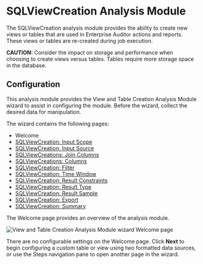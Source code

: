 # SQLViewCreation Analysis Module

The SQLViewCreation analysis module provides the ability to create new views or tables that are used
in Enterprise Auditor actions and reports. These views or tables are re-created during job
execution.

**CAUTION:** Consider the impact on storage and performance when choosing to create views versus
tables. Tables require more storage space in the database.

## Configuration

This analysis module provides the View and Table Creation Analysis Module wizard to assist in
configuring the module. Before the wizard, collect the desired data for manipulation.

The wizard contains the following pages:

- Welcome
- [SQLViewCreation: Input Scope](/docs/accessanalyzer/11.6/accessanalyzer/admin/analysis/sqlviewcreation/inputscope.md)
- [SQLViewCreation: Input Source](/docs/accessanalyzer/11.6/accessanalyzer/admin/analysis/sqlviewcreation/input.md)
- [SQLViewCreations: Join Columns](/docs/accessanalyzer/11.6/accessanalyzer/admin/analysis/sqlviewcreation/joincolumns.md)
- [SQLViewCreations: Columns](/docs/accessanalyzer/11.6/accessanalyzer/admin/analysis/sqlviewcreation/columns.md)
- [SQLViewCreation: Filter](/docs/accessanalyzer/11.6/accessanalyzer/admin/analysis/sqlviewcreation/filter.md)
- [SQLViewCreation: Time Window](/docs/accessanalyzer/11.6/accessanalyzer/admin/analysis/sqlviewcreation/timewindow.md)
- [SQLViewCreation: Result Constraints](/docs/accessanalyzer/11.6/accessanalyzer/admin/analysis/sqlviewcreation/resultconstraints.md)
- [SQLViewCreation: Result Type](/docs/accessanalyzer/11.6/accessanalyzer/admin/analysis/sqlviewcreation/result.md)
- [SQLViewCreation: Result Sample](/docs/accessanalyzer/11.6/accessanalyzer/admin/analysis/sqlviewcreation/resultsample.md)
- [SQLViewCreation: Export](/docs/accessanalyzer/11.6/accessanalyzer/admin/analysis/sqlviewcreation/export.md)
- [SQLViewCreation: Summary](/docs/accessanalyzer/11.6/accessanalyzer/admin/analysis/sqlviewcreation/summary.md)

The Welcome page provides an overview of the analysis module.

![View and Table Creation Analysis Module wizard Welcome page](/img/versioned_docs/activitymonitor_7.1/activitymonitor/install/welcome.webp)

There are no configurable settings on the Welcome page. Click **Next** to begin configuring a custom
table or view using two formatted data sources, or use the Steps navigation pane to open another
page in the wizard.
